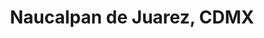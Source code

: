 ---
title: Naucalpan de Juarez, CDMX
url: /naucalpan-de-juarez-cdmx/
latitude: 19.453
longitude: -99.219
---